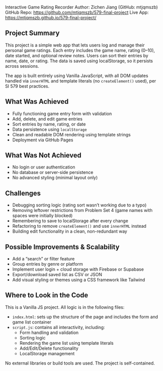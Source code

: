 Interactive Game Rating Recorder
Author: Zichen Jiang (GitHub: mtjqmszb)
GitHub Repo: https://github.com/mtjqmszb/579-final-project
Live App: https://mtjqmszb.github.io/579-final-project/

## Project Summary

This project is a simple web app that lets users log and manage their personal game ratings. Each entry includes the game name, rating (0–10), date started, and optional review notes. Users can sort their entries by name, date, or rating. The data is saved using localStorage, so it persists across sessions.

The app is built entirely using Vanilla JavaScript, with all DOM updates handled via `innerHTML` and template literals (no `createElement()` used), per SI 579 best practices.

## What Was Achieved

- Fully functioning game entry form with validation
- Add, delete, and edit game entries
- Sort entries by name, rating, or date
- Data persistence using `localStorage`
- Clean and readable DOM rendering using template strings
- Deployment via GitHub Pages

## What Was Not Achieved

- No login or user authentication
- No database or server-side persistence
- No advanced styling (minimal layout only)

## Challenges

- Debugging sorting logic (rating sort wasn’t working due to a typo)
- Removing leftover restrictions from Problem Set 4 (game names with spaces were initially blocked)
- Remembering to save to localStorage after every change
- Refactoring to remove `createElement()` and use `innerHTML` instead
- Building edit functionality in a clean, non-redundant way

## Possible Improvements & Scalability

- Add a “search” or filter feature
- Group entries by genre or platform
- Implement user login + cloud storage with Firebase or Supabase
- Export/download saved list as CSV or JSON
- Add visual styling or themes using a CSS framework like Tailwind

## Where to Look in the Code

This is a Vanilla JS project. All logic is in the following files:

- `index.html`: sets up the structure of the page and includes the form and game list container
- `script.js`: contains all interactivity, including:
  - Form handling and validation
  - Sorting logic
  - Rendering the game list using template literals
  - Add/Edit/Delete functionality
  - LocalStorage management

No external libraries or build tools are used. The project is self-contained.
